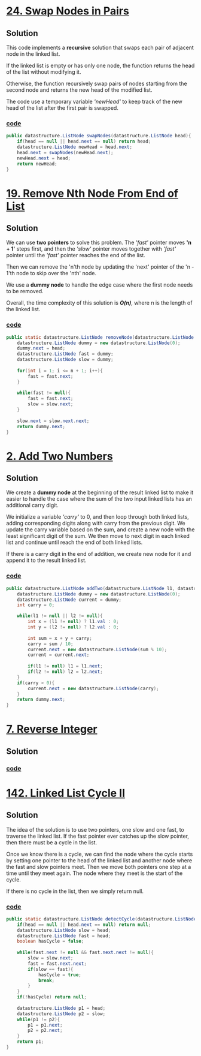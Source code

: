 # [24. Swap Nodes in Pairs](https://leetcode.com/problems/swap-nodes-in-pairs/)

## Solution

This code implements a **recursive** solution that swaps each pair of
adjacent node in the linked list. 

If the linked list is empty or has only one node, the function
returns the head of the list without modifying it. 

Otherwise, the function recursively swap pairs of nodes
starting from the second node and returns the new head of the modified 
list. 

The code use a temporary variable _'newHead'_ to keep track of
the new head of the list after the first pair is swapped.

### [code](../src/main/java/day1_5/Day4T24SwapNodesInPairs.java)

```java
public datastructure.ListNode swapNodes(datastructure.ListNode head){
    if(head == null || head.next == null) return head;
    datastructure.ListNode newHead = head.next;
    head.next = swapNodes(newHead.next);
    newHead.next = head;
    return newHead;
}
```

# [19. Remove Nth Node From End of List](https://leetcode.com/problems/remove-nth-node-from-end-of-list/)

## Solution
We can use **two pointers** to solve this problem. The _'fast'_ pointer
moves **'n + 1'** steps first, and then the _'slow'_ pointer moves together
with _'fast'_ pointer until the _'fast'_ pointer reaches the end of the
list. 

Then we can remove the 'n'th node by updating the 'next' pointer 
of the 'n - 1'th node to skip over the 'nth' node.

We use a **dummy node** to handle the edge case where the first node needs to be removed.

Overall, the time complexity of this solution is _**O(n)**_, where n is the length of the linked list.

### [code](../src/main/java/day1_5/Day4T19RemoveNthNodeFromEndOfList.java)

```java
public static datastructure.ListNode removeNode(datastructure.ListNode head, int n){
    datastructure.ListNode dummy = new datastructure.ListNode(0);
    dummy.next = head;
    datastructure.ListNode fast = dummy;
    datastructure.ListNode slow = dummy;
    
    for(int i = 1; i <= n + 1; i++){
        fast = fast.next;
    }
    
    while(fast != null){
        fast = fast.next;
        slow = slow.next;
    }
    
    slow.next = slow.next.next;
    return dummy.next;
}
```


# [2. Add Two Numbers](https://leetcode.com/problems/add-two-numbers/)

## Solution
We create a **dummy node** at the beginning of the result linked list to
make it easier to handle the case where the sum of the two input 
linked lists has an additional carry digit.

We initialize a variable _'carry'_ to 0, and then loop through both
linked lists, adding corresponding digits along with carry from the previous
digit. We update the carry variable based on the sum, and create a new
node with the least significant digit of the sum. We then move to next
digit in each linked list and continue until reach the end of both
linked lists.

If there is a carry digit in the end of addition, we create new node
for it and append it to the result linked list.

### [code](../src/main/java/day1_5/Day4T2AddTwoNumbers.java)
```java
public datastructure.ListNode addTwo(datastructure.ListNode l1, datastructure.ListNode l2){
    datastructure.ListNode dummy = new datastructure.ListNode(0);
    datastructure.ListNode current = dummy;
    int carry = 0;

    while(l1 != null || l2 != null){
        int x = (l1 != null) ? l1.val : 0;
        int y = (l2 != null) ? l2.val : 0;
        
        int sum = x + y + carry;
        carry = sum / 10;
        current.next = new datastructure.ListNode(sum % 10);
        current = current.next;
        
        if(l1 != null) l1 = l1.next;
        if(l2 != null) l2 = l2.next;
    }
    if(carry > 0){
        current.next = new datastructure.ListNode(carry);
    }
    return dummy.next;
}
```



# [7. Reverse Integer](https://leetcode.com/problems/reverse-integer/)

## Solution


### [code](../src/main/java/day1_5/Day4T7ReverseInteger.java)


# [142. Linked List Cycle II](https://leetcode.com/problems/linked-list-cycle-ii/)

## Solution
The idea of the solution is to use two pointers, one slow and one fast, 
to traverse the linked list. If the fast pointer ever catches up the slow
pointer, then there must be a cycle in the list.


Once we know there is a cycle, we can find the node where the cycle
starts by setting one pointer to the head of the linked list and another
node where the fast and slow pointers meet. Then we move both pointers 
one step at a time until they meet again. The node where they meet is the start
of the cycle.

If there is no cycle in the list, then we simply return null.

### [code](../src/main/java/day1_5/Day4T142LinkedListCycleII.java)
```java
public static datastructure.ListNode detectCycle(datastructure.ListNode head){
    if(head == null || head.next == null) return null;
    datastructure.ListNode slow = head;
    datastructure.ListNode fast = head;
    boolean hasCycle = false;
    
    while(fast.next != null && fast.next.next != null){
        slow = slow.next;
        fast = fast.next.next;
        if(slow == fast){
            hasCycle = true;
            break;
        }
    }
    if(!hasCycle) return null;
    
    datastructure.ListNode p1 = head;
    datastructure.ListNode p2 = slow;
    while(p1 != p2){
        p1 = p1.next;
        p2 = p2.next;
    }
    return p1;
}
```





















